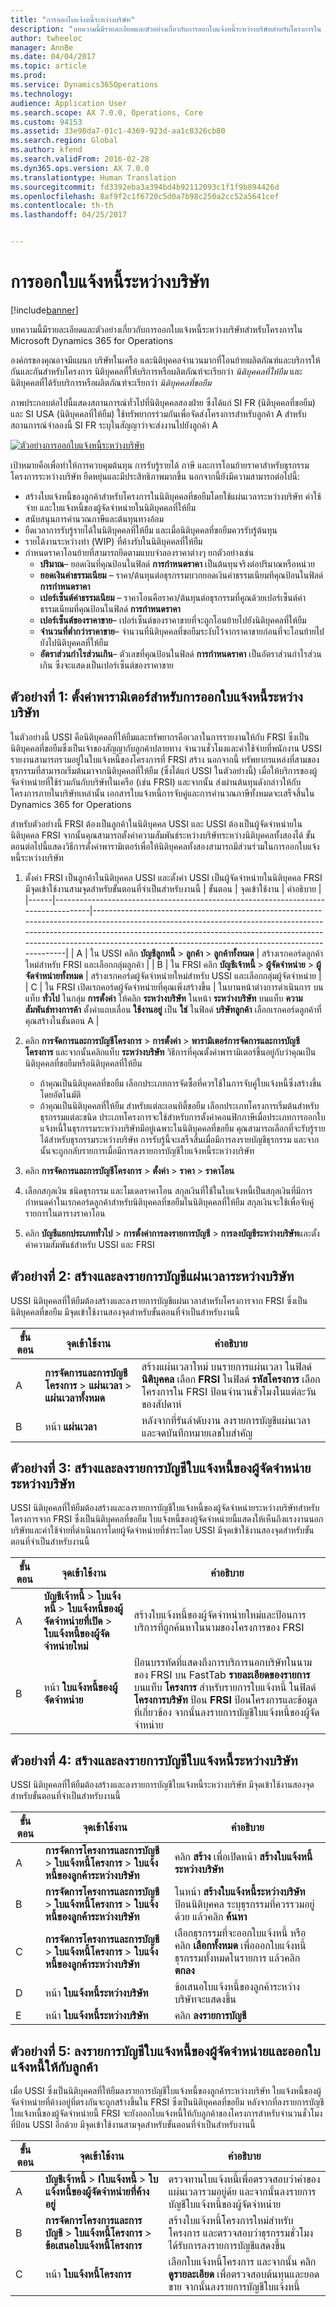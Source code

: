 ```yaml
---
title: "การออกใบแจ้งหนี้ระหว่างบริษัท"
description: "บทความนี้มีรายละเอียดและตัวอย่างเกี่ยวกับการออกใบแจ้งหนี้ระหว่างบริษัทสำหรับโครงการใน Microsoft Dynamics 365 for Operations"
author: twheeloc
manager: AnnBe
ms.date: 04/04/2017
ms.topic: article
ms.prod: 
ms.service: Dynamics365Operations
ms.technology: 
audience: Application User
ms.search.scope: AX 7.0.0, Operations, Core
ms.custom: 94153
ms.assetid: 33e98da7-01c1-4369-923d-aa1c8326cb80
ms.search.region: Global
ms.author: kfend
ms.search.validFrom: 2016-02-28
ms.dyn365.ops.version: AX 7.0.0
ms.translationtype: Human Translation
ms.sourcegitcommit: fd3392eba3a394bd4b92112093c1f1f9b894426d
ms.openlocfilehash: 8af9f2c1f6720c5d0a7b98c250a2cc52a5641cef
ms.contentlocale: th-th
ms.lasthandoff: 04/25/2017


---
```


# <a name="intercompany-invoicing"></a>การออกใบแจ้งหนี้ระหว่างบริษัท

[!include[banner](../includes/banner.md)]


บทความนี้มีรายละเอียดและตัวอย่างเกี่ยวกับการออกใบแจ้งหนี้ระหว่างบริษัทสำหรับโครงการใน Microsoft Dynamics 365 for Operations

องค์กรของคุณอาจมีแผนก บริษัทในเครือ และนิติบุคคลจำนวนมากที่โอนย้ายผลิตภัณฑ์และบริการให้กันและกันสำหรับโครงการ นิติบุคคลที่ให้บริการหรือผลิตภัณฑ์จะเรียกว่า *นิติบุคคลที่ให้ยืม* และนิติบุคคลที่ได้รับบริการหรือผลิตภัณฑ์จะเรียกว่า *นิติบุคคลที่ขอยืม* 

ภาพประกอบต่อไปนี้แสดงสถานการณ์ทั่วไปที่นิติบุคคลสองฝ่าย ซึ่งได้แก่ SI FR (นิติบุคคลที่ขอยืม) และ SI USA (นิติบุคคลที่ให้ยืม) ใช้ทรัพยากรร่วมกันเพื่อจัดส่งโครงการสำหรับลูกค้า A สำหรับสถานการณ์จำลองนี้ SI FR ระบุในสัญญาว่าจะส่งงานไปยังลูกค้า A 

[![ตัวอย่างการออกใบแจ้งหนี้ระหว่างบริษัท](./media/interco.invoicing-01.jpg)](./media/interco.invoicing-01.jpg) 

เป้าหมายคือเพื่อทำให้การควบคุมต้นทุน การรับรู้รายได้ ภาษี และการโอนย้ายราคาสำหรับธุรกรรมโครงการระหว่างบริษัท ยืดหยุ่นและมีประสิทธิภาพมากขึ้น นอกจากนี้ยังมีความสามารถต่อไปนี้:

-   สร้างใบแจ้งหนี้ของลูกค้าสำหรับโครงการในนิติบุคคลที่ขอยืมโดยใช้แผ่นเวลาระหว่างบริษัท ค่าใช้จ่าย และใบแจ้งหนี้ของผู้จัดจำหน่ายในนิติบุคคลที่ให้ยืม
-   สนับสนุนการคำนวณภาษีและต้นทุนทางอ้อม
-   ยืดเวลาการรับรู้รายได้ในนิติบุคคลที่ให้ยืม และเมื่อนิติบุคคลที่ขอยืมควรรับรู้ต้นทุน
-   รายได้งานระหว่างทำ (WIP) ที่ค้างรับในนิติบุคคลที่ให้ยืม
-   กำหนดราคาโอนย้ายที่สามารถยึดตามแบบจำลองราคาต่างๆ ยกตัวอย่างเช่น
    -   **ปริมาณ**– ยอดเงินที่คุณป้อนในฟิลด์ **การกำหนดราคา** เป็นต้นทุนจริงต่อปริมาณหรือหน่วย
    -   **ยอดเงินค่าธรรมเนียม** – ราคา/ต้นทุนต่อธุรกรรมบวกยอดเงินค่าธรรมเนียมทีคุณป้อนในฟิลด์  **การกำหนดราคา**
    -   **เปอร์เซ็นต์ค่าธรรมเนียม** – ราคาโอนคือราคา/ต้นทุนต่อธุรกรรมที่คูณด้วยเปอร์เซ็นต์ค่าธรรมเนียมที่คุณป้อนในฟิลด์ **การกำหนดราคา**
    -   **เปอร์เซ็นต์ของราคาขาย**– เปอร์เซ็นต์ของราคาขายที่จะถูกโอนย้ายไปยังนิติบุคคลที่ให้ยืม
    -   **จำนวนที่ต่ำกว่าราคาขาย**– จำนวนที่นิติบุคคลที่ขอยืมระงับไว้จากราคาขายก่อนที่จะโอนย้ายไปยังไปนิติบุคคลที่ให้ยืม
    -   **อัตราส่วนกำไรส่วนเกิน**– ตัวเลขที่คุณป้อนในฟิลด์ **การกำหนดราคา** เป็นอัตราส่วนกำไรส่วนเกิน ซึ่งจะแสดงเป็นเปอร์เซ็นต์ของราคาขาย

## <a name="example-1-set-up-parameters-for-intercompany-invoicing"></a>ตัวอย่างที่ 1: ตั้งค่าพารามิเตอร์สำหรับการออกใบแจ้งหนี้ระหว่างบริษัท
ในตัวอย่างนี้ USSI คือนิติบุคคลที่ให้ยืมและทรัพยากรคือเวลาในการรายงานให้กับ FRSI ซึ่งเป็นนิติบุคคลที่ขอยืมซึ่งเป็นเจ้าของสัญญากับลูกค้าปลายทาง จำนวนชั่วโมงและค่าใช้จ่ายที่พนักงาน USSI รายงานสามารถรวมอยู่ในใบแจ้งหนี้ของโครงการที่ FRSI สร้าง นอกจากนี้ ทรัพยากรแหล่งที่สามของธุรกรรมที่สามารถเริ่มต้นมาจากนิติบุคคลที่ให้ยืม (ซึ่งได้แก่ USSI ในตัวอย่างนี้) เมื่อให้บริการของผู้จัดจำหน่ายที่ใช้ร่วมกันกับบริษัทในเครือ (เช่น FRSI) และจากนั้น ส่งผ่านต้นทุนดังกล่าวให้กับโครงการภายในบริษัทเหล่านั้น เอกสารใบแจ้งหนี้การจับคู่และการคำนวณภาษีทั้งหมดจะเสร็จสิ้นใน Dynamics 365 for Operations 

สำหรับตัวอย่างนี้ FRSI ต้องเป็นลูกค้าในนิติบุคคล USSI และ USSI ต้องเป็นผู้จัดจำหน่ายในนิติบุคคล FRSI จากนั้นคุณสามารถตั้งค่าความสัมพันธ์ระหว่างบริษัทระหว่างนิติบุคคลทั้งสองได้ ขั้นตอนต่อไปนี้แสดงวิธีการตั้งค่าพารามิเตอร์เพื่อให้นิติบุคคลทั้งสองสามารถมีส่วนร่วมในการออกใบแจ้งหนี้ระหว่างบริษัท

1.  ตั้งค่า FRSI เป็นลูกค้าในนิติบุคคล USSI และตั้งค่า USSI เป็นผู้จัดจำหน่ายในนิติบุคคล FRSI มีจุดเข้าใช้งานสามจุดสำหรับขั้นตอนที่จำเป็นสำหรับงานนี้
    | ขั้นตอน | จุดเข้าใช้งาน                                                                       | คำอธิบาย   |
    |------|-----------------------------------------------------------------------------------|-------------------------------------------------------------------------------------------------------------------------------------------------------------------------------------------------------------------------------------------------------------------------------------------------|
    | A    | ใน USSI คลิก **บัญชีลูกหนี้** &gt; **ลูกค้า** &gt; **ลูกค้าทั้งหมด** | สร้างเรกคอร์ดลูกค้าใหม่สำหรับ FRSI และเลือกกลุ่มลูกค้า                                                                                                                                                                                                                           |
    | B    | ใน FRSI คลิก **บัญชีเจ้าหนี้** &gt; **ผู้จัดจำหน่าย** &gt; **ผู้จัดจำหน่ายทั้งหมด**        | สร้างเรกคอร์ดผู้จัดจำหน่ายใหม่สำหรับ USSI และเลือกกลุ่มผู้จัดจำหน่าย                                                                                                                                                                                                                               |
    | C    | ใน FRSI เปิดเรกคอร์ดผู้จัดจำหน่ายที่คุณเพิ่งสร้างขึ้น                            | ในบานหน้าต่างการดำเนินการ บนแท็บ **ทั่วไป** ในกลุ่ม **การตั้งค่า** ให้คลิก **ระหว่างบริษัท** ในหน้า **ระหว่างบริษัท** บนแท็บ **ความสัมพันธ์ทางการค้า** ตั้งค่าแถบเลื่อน **ใช้งานอยู่** เป็น **ใช่** ในฟิลด์ **บริษัทลูกค้า** เลือกเรกคอร์ดลูกค้าที่คุณสร้างในขั้นตอน A |

2.  คลิก **การจัดการและการบัญชีโครงการ** &gt; **การตั้งค่า** &gt; **พารามิเตอร์การจัดการและการบัญชีโครงการ** และจากนั้นคลิกแท็บ **ระหว่างบริษัท** วิธีการที่คุณตั้งค่าพารามิเตอร์ขึ้นอยู่กับว่าคุณเป็นนิติบุคคลที่ขอยืมหรือนิติบุคคลที่ให้ยืม
    -   ถ้าคุณเป็นนิติบุคคลที่ขอยืม เลือกประเภทการจัดซื้อที่ควรใช้ในการจับคู่ใบแจ้งหนี้ซึ่งสร้างขึ้นโดยอัตโนมัติ
    -   ถ้าคุณเป็นนิติบุคคลที่ให้ยืม สำหรับแต่ละเอนทิตี้ขอยืม เลือกประเภทโครงการเริ่มต้นสำหรับธุรกรรมแต่ละชนิด ประเภทโครงการจะใช้สำหรับการตั้งค่าคอนฟิกภาษีเมื่อประเภทการออกใบแจ้งหนี้ในธุรกรรมระหว่างบริษัทมีอยู่เฉพาะในนิติบุคคลที่ขอยืม คุณสามารถเลือกที่จะรับรู้รายได้สำหรับธุรกรรมระหว่างบริษัท การรับรู้นี้จะเสร็จสิ้นเมื่อมีการลงรายบัญชีธุรกรรม และจากนั้นจะถูกกลับรายการเมื่อมีการลงรายการบัญชีใบแจ้งหนี้ระหว่างบริษัท

3.  คลิก **การจัดการและการบัญชีโครงการ** &gt; **ตั้งค่า** &gt; **ราคา** &gt; **ราคาโอน**
4.  เลือกสกุลเงิน ชนิดธุรกรรม และโมเดลราคาโอน สกุลเงินที่ใช้ในใบแจ้งหนี้เป็นสกุลเงินที่มีการกำหนดค่าในเรกคอร์ดลูกค้าสำหรับนิติบุคคลที่ขอยืมในนิติบุคคลที่ให้ยืม สกุลเงินจะใช้เพื่อจับคู่รายการในตารางราคาโอน
5.  คลิก **บัญชีแยกประเภททั่วไป** &gt; **การตั้งค่าการลงรายการบัญชี** &gt; **การลงบัญชีระหว่างบริษัท**และตั้งค่าความสัมพันธ์สำหรับ USSI และ FRSI

## <a name="example-2-create-and-post-an-intercompany-timesheet"></a>ตัวอย่างที่ 2: สร้างและลงรายการบัญชีแผ่นเวลาระหว่างบริษัท
USSI นิติบุคคลที่ให้ยืมต้องสร้างและลงรายการบัญชีแผ่นเวลาสำหรับโครงการจาก FRSI ซึ่งเป็นนิติบุคคลที่ขอยืม มีจุดเข้าใช้งานสองจุดสำหรับขั้นตอนที่จำเป็นสำหรับงานนี้

| ขั้นตอน | จุดเข้าใช้งาน                                                                       | คำอธิบาย                                                                                                                                                                                       |
|------|-----------------------------------------------------------------------------------|---------------------------------------------------------------------------------------------------------------------------------------------------------------------------------------------------|
| A    | **การจัดการและการบัญชีโครงการ** &gt; **แผ่นเวลา** &gt; **แผ่นเวลาทั้งหมด** | สร้างแผ่นเวลาใหม่ บนรายการแผ่นเวลา ในฟิลด์ **นิติบุคคล** เลือก **FRSI** ในฟิลด์ **รหัสโครงการ** เลือกโครงการใน FRSI ป้อนจำนวนชั่วโมงในแต่ละวันของสัปดาห์ |
| B    | หน้า **แผ่นเวลา**                                                                | หลังจากที่รันลำดับงาน ลงรายการบัญชีแผ่นเวลาและจดบันทึกหมายเลขใบสำคัญ                                                                                                               |

## <a name="example-3-create-and-post-an-intercompany-vendor-invoice"></a>ตัวอย่างที่ 3: สร้างและลงรายการบัญชีใบแจ้งหนี้ของผู้จัดจำหน่ายระหว่างบริษัท
USSI นิติบุคคลที่ให้ยืมต้องสร้างและลงรายการบัญชีใบแจ้งหนี้ของผู้จัดจำหน่ายระหว่างบริษัทสำหรับโครงการจาก FRSI ซึ่งเป็นนิติบุคคลที่ขอยืม ใบแจ้งหนี้ของผู้จัดจำหน่ายนี้แสดงให้เห็นถึงแรงงานนอกบริษัทและค่าใช้จ่ายที่ดำเนินการโดยผู้จัดจำหน่ายที่ชำระโดย USSI มีจุดเข้าใช้งานสองจุดสำหรับขั้นตอนที่จำเป็นสำหรับงานนี้

| ขั้นตอน | จุดเข้าใช้งาน                                                                                      | คำอธิบาย                                                                                                                                                                                                                                                                          |
|------|--------------------------------------------------------------------------------------------------|--------------------------------------------------------------------------------------------------------------------------------------------------------------------------------------------------------------------------------------------------------------------------------------|
| A    | **บัญชีเจ้าหนี้** &gt; **ใบแจ้งหนี้** &gt; **ใบแจ้งหนี้ของผู้จัดจำหน่ายที่เปิด** &gt; **ใบแจ้งหนี้ของผู้จัดจำหน่ายใหม่** | สร้างใบแจ้งหนี้ของผู้จัดจำหน่ายใหม่และป้อนการบริการที่ถูกค้นหาในนามของโครงการของ FRSI                                                                                                                                                                                  |
| B    | หน้า **ใบแจ้งหนี้ของผู้จัดจำหน่าย**                                                                      | ป้อนบรรทัดที่แสดงถึงการบริการนอกบริษัทในนามของ FRSI บน FastTab **รายละเอียดของรายการ** บนแท็บ **โครงการ** สำหรับรายการใบแจ้งหนี้ ในฟิลด์ **โครงการบริษัท** ป้อน **FRSI** ป้อนโครงการและข้อมูลที่เกี่ยวข้อง จากนั้นลงรายการบัญชีใบแจ้งหนี้ของผู้จัดจำหน่าย |

## <a name="example-4-create-and-post-the-intercompany-invoice"></a>ตัวอย่างที่ 4: สร้างและลงรายการบัญชีใบแจ้งหนี้ระหว่างบริษัท
USSI นิติบุคคลที่ให้ยืมต้องสร้างและลงรายการบัญชีใบแจ้งหนี้ระหว่างบริษัท มีจุดเข้าใช้งานสองจุดสำหรับขั้นตอนที่จำเป็นสำหรับงานนี้

| ขั้นตอน | จุดเข้าใช้งาน                                                                                             | คำอธิบาย                                                                                                                                      |
|------|---------------------------------------------------------------------------------------------------------|--------------------------------------------------------------------------------------------------------------------------------------------------|
| A    | **การจัดการโครงการและการบัญชี** &gt; **ใบแจ้งหนี้โครงการ** &gt; **ใบแจ้งหนี้ของลูกค้าระหว่างบริษัท**  | คลิก **สร้าง** เพื่อเปิดหน้า **สร้างใบแจ้งหนี้ระหว่างบริษัท**                                                                                  |
| B    | **การจัดการโครงการและการบัญชี** &gt; **ใบแจ้งหนี้โครงการ** &gt; **ใบแจ้งหนี้ของลูกค้าระหว่างบริษัท** | ในหน้า **สร้างใบแจ้งหนี้ระหว่างบริษัท** ป้อนนิติบุคคล ระบุธุรกรรมที่ควรรวมอยู่ด้วย แล้วคลิก **ค้นหา** |
| C    | **การจัดการโครงการและการบัญชี** &gt; **ใบแจ้งหนี้โครงการ** &gt; **ใบแจ้งหนี้ของลูกค้าระหว่างบริษัท** | เลือกธุรกรรมที่จะออกใบแจ้งหนี้ หรือคลิก **เลือกทั้งหมด** เพื่อออกใบแจ้งหนี้ธุรกรรมทั้งหมดในรายการ แล้วคลิก **ตกลง**                  |
| D    | หน้า **ใบแจ้งหนี้ระหว่างบริษัท**                                                                       | ข้อเสนอใบแจ้งหนี้ของลูกค้าระหว่างบริษัทจะแสดงขึ้น                                                                                             |
| E    | หน้า **ใบแจ้งหนี้ระหว่างบริษัท**                                                                       | คลิก **ลงรายการบัญชี**                                                                                                                                  |

## <a name="example-5-post-the-vendor-invoice-and-invoice-the-customer"></a>ตัวอย่างที่ 5: ลงรายการบัญชีใบแจ้งหนี้ของผู้จัดจำหน่ายและออกใบแจ้งหนี้ให้กับลูกค้า
เมื่อ USSI ซึ่งเป็นนิติบุคคลที่ให้ยืมลงรายการบัญชีใบแจ้งหนี้ของลูกค้าระหว่างบริษัท ใบแจ้งหนี้ของผู้จัดจำหน่ายที่ค้างอยู่ที่ตรงกันจะถูกสร้างขึ้นใน FRSI ซึ่งเป็นนิติบุคคลที่ขอยืม หลังจากที่ลงรายการบัญชีใบแจ้งหนี้ของผู้จัดจำหน่ายนี้ FRSI จะยังออกใบแจ้งหนี้ให้กับลูกค้าของโครงการสำหรับจำนวนชั่วโมงที่ป้อน USSI อีกด้วย มีจุดเข้าใช้งานสามจุดสำหรับขั้นตอนที่จำเป็นสำหรับงานนี้

| ขั้นตอน | จุดเข้าใช้งาน                                                                                        | คำอธิบาย                                                                                                             |
|------|----------------------------------------------------------------------------------------------------|-------------------------------------------------------------------------------------------------------------------------|
| A    | **บัญชีเจ้าหนี้** &gt; **Iใบแจ้งหนี้** &gt; **ใบแจ้งหนี้ของผู้จัดจำหน่ายที่ค้างอยู่**                            | ตรวจทานใบแจ้งหนี้เพื่อตรวจสอบว่าค่าของแผ่นเวลารวมอยู่ด้ย และจากนั้นลงรายการบัญชีใบแจ้งหนี้ของผู้จัดจำหน่าย                  |
| B    | **การจัดการโครงการและการบัญชี** &gt; **ใบแจ้งหนี้โครงการ** &gt; **ข้อเสนอใบแจ้งหนี้โครงการ** | สร้างใบแจ้งหนี้โครงการใหม่สำหรับโครงการ และตรวจสอบว่าธุรกรรมชั่วโมงได้รับการลงรายการบัญชีแสดงขึ้น            |
| C    | หน้า **ใบแจ้งหนี้โครงการ**                                                                       | เลือกใบแจ้งหนี้โครงการ และจากนั้น คลิก **ดูรายละเอียด** เพื่อตรวจสอบต้นทุนและยอดขาย จากนั้นลงรายการบัญชีใบแจ้งหนี้ |






